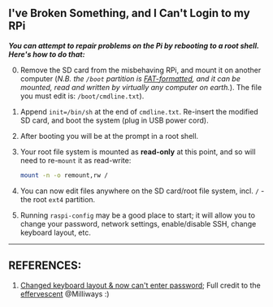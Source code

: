 ## I've Broken Something, and I Can't Login to my RPi

***You can attempt to repair problems on the Pi by rebooting to a root shell. Here's how to do that:*** 

0. Remove the SD card from the misbehaving RPi, and mount it on another computer (_N.B. the `/boot`  partition is [FAT-formatted](https://en.wikipedia.org/wiki/File_Allocation_Table), and it can be mounted, read and written by virtually any computer on earth._). The file you must edit is: `/boot/cmdline.txt`). 
1. Append `init=/bin/sh` at the end of `cmdline.txt`. Re-insert the modified SD card, and boot the system (plug in USB power cord). 
1. After booting you will be at the prompt in a root shell.
3. Your root file system is mounted as **read-only** at this point, and so will need to re-`mount` it as read-write:
   ```sh
   mount -n -o remount,rw /
   ```

4. You can now edit files anywhere on the SD card/root file system, incl. `/` - the root `ext4` partition.

5. Running `raspi-config` may be a good place to start; it will allow you to change your password, network settings, enable/disable SSH, change keyboard layout,  etc.


---

## REFERENCES:

1. [Changed keyboard layout & now can't enter password](https://raspberrypi.stackexchange.com/a/117828/83790); Full credit to the [effervescent](https://www.dictionary.com/browse/effervescent) @Milliways :)

